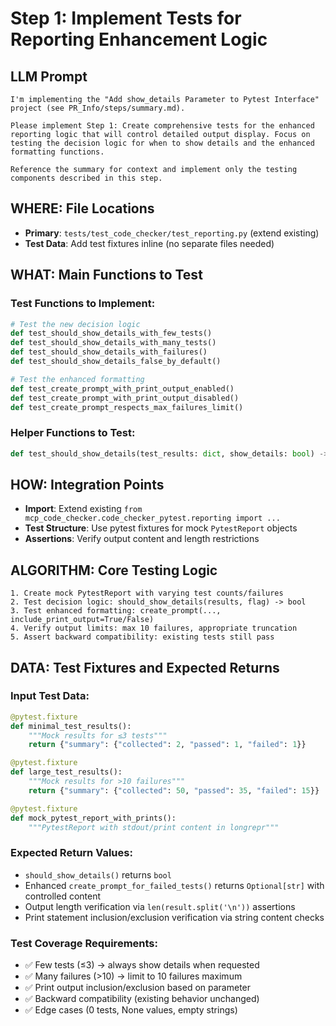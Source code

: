 # Step 1: Implement Tests for Reporting Enhancement Logic

## LLM Prompt
```
I'm implementing the "Add show_details Parameter to Pytest Interface" project (see PR_Info/steps/summary.md). 

Please implement Step 1: Create comprehensive tests for the enhanced reporting logic that will control detailed output display. Focus on testing the decision logic for when to show details and the enhanced formatting functions.

Reference the summary for context and implement only the testing components described in this step.
```

## WHERE: File Locations
- **Primary**: `tests/test_code_checker/test_reporting.py` (extend existing)
- **Test Data**: Add test fixtures inline (no separate files needed)

## WHAT: Main Functions to Test

### Test Functions to Implement:
```python
# Test the new decision logic
def test_should_show_details_with_few_tests()
def test_should_show_details_with_many_tests()  
def test_should_show_details_with_failures()
def test_should_show_details_false_by_default()

# Test the enhanced formatting
def test_create_prompt_with_print_output_enabled()
def test_create_prompt_with_print_output_disabled() 
def test_create_prompt_respects_max_failures_limit()
```

### Helper Functions to Test:
```python
def test_should_show_details(test_results: dict, show_details: bool) -> bool
```

## HOW: Integration Points
- **Import**: Extend existing `from mcp_code_checker.code_checker_pytest.reporting import ...`
- **Test Structure**: Use pytest fixtures for mock `PytestReport` objects
- **Assertions**: Verify output content and length restrictions

## ALGORITHM: Core Testing Logic
```
1. Create mock PytestReport with varying test counts/failures
2. Test decision logic: should_show_details(results, flag) -> bool
3. Test enhanced formatting: create_prompt(..., include_print_output=True/False)  
4. Verify output limits: max 10 failures, appropriate truncation
5. Assert backward compatibility: existing tests still pass
```

## DATA: Test Fixtures and Expected Returns

### Input Test Data:
```python
@pytest.fixture
def minimal_test_results():
    """Mock results for ≤3 tests"""
    return {"summary": {"collected": 2, "passed": 1, "failed": 1}}

@pytest.fixture  
def large_test_results():
    """Mock results for >10 failures"""
    return {"summary": {"collected": 50, "passed": 35, "failed": 15}}

@pytest.fixture
def mock_pytest_report_with_prints():
    """PytestReport with stdout/print content in longrepr"""
```

### Expected Return Values:
- `should_show_details()` returns `bool`
- Enhanced `create_prompt_for_failed_tests()` returns `Optional[str]` with controlled content
- Output length verification via `len(result.split('\n'))` assertions
- Print statement inclusion/exclusion verification via string content checks

### Test Coverage Requirements:
- ✅ Few tests (≤3) → always show details when requested
- ✅ Many failures (>10) → limit to 10 failures maximum  
- ✅ Print output inclusion/exclusion based on parameter
- ✅ Backward compatibility (existing behavior unchanged)
- ✅ Edge cases (0 tests, None values, empty strings)
